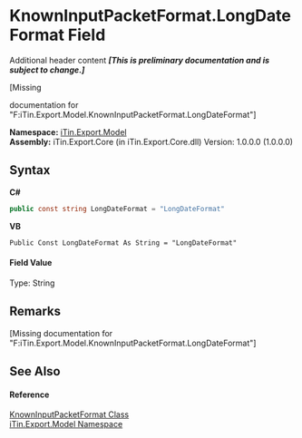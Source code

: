 # KnownInputPacketFormat.LongDateFormat Field
Additional header content _**\[This is preliminary documentation and is subject to change.\]**_

\[Missing <summary> documentation for "F:iTin.Export.Model.KnownInputPacketFormat.LongDateFormat"\]

**Namespace:**&nbsp;<a href="ef57ffcc-e95e-b212-5a46-9aa6f5a3511f">iTin.Export.Model</a><br />**Assembly:**&nbsp;iTin.Export.Core (in iTin.Export.Core.dll) Version: 1.0.0.0 (1.0.0.0)

## Syntax

**C#**<br />
``` C#
public const string LongDateFormat = "LongDateFormat"
```

**VB**<br />
``` VB
Public Const LongDateFormat As String = "LongDateFormat"
```


#### Field Value
Type: String

## Remarks
\[Missing <remarks> documentation for "F:iTin.Export.Model.KnownInputPacketFormat.LongDateFormat"\]

## See Also


#### Reference
<a href="ba5deaec-85da-be90-06b3-9837b8baf5e4">KnownInputPacketFormat Class</a><br /><a href="ef57ffcc-e95e-b212-5a46-9aa6f5a3511f">iTin.Export.Model Namespace</a><br />